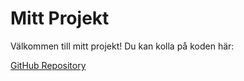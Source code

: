 # Mitt Projekt

Välkommen till mitt projekt! Du kan kolla på koden här:

[GitHub Repository](https://github.com/Tomshi-123/fiskar)
